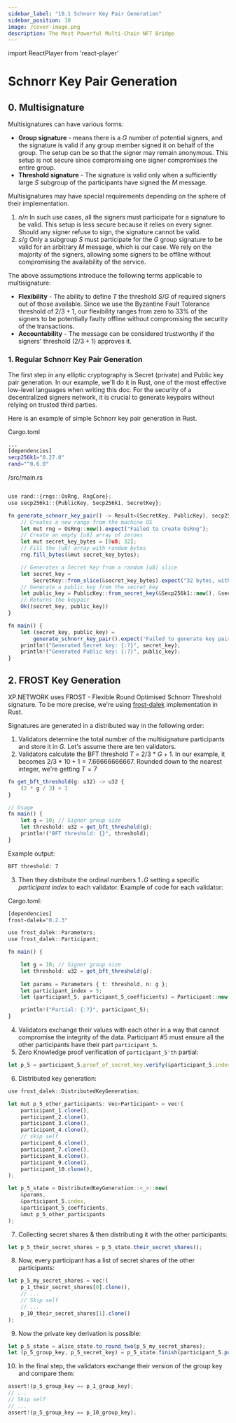 ```yaml
---
sidebar_label: "10.1 Schnorr Key Pair Generation"
sidebar_position: 10
image: /cover-image.png
description: The Most Powerful Multi-Chain NFT Bridge
---
```


import ReactPlayer from 'react-player'

# Schnorr Key Pair Generation

## 0. Multisignature

Multisignatures can have various forms:

- **Group signature** - means there is a $G$ number of potential signers, and the signature is valid if any group member signed it on behalf of the group. The setup can be so that the signer may remain anonymous. This setup is not secure since compromising one signer compromises the entire group.
- **Threshold signature** - The signature is valid only when a sufficiently large $S$ subgroup of the participants have signed the $M$ message.

Multisignatures may have special requirements depending on the sphere of their implementation. 
1. $n/n$ In such use cases, all the signers must participate for a signature to be valid. This setup is less secure because it relies on every signer. Should any signer refuse to sign, the signature cannot be valid.
2. $s/g$ Only a subgroup $S$ must participate for the $G$ group signature to be valid for an arbitrary $M$ message, which is our case. We rely on the majority of the signers, allowing some signers to be offline without compromising the availability of the service.

The above assumptions introduce the following terms applicable to multisignature:

- **Flexibility** - The ability to define $T$ the threshold $S/G$ of required signers out of those available. Since we use the Byzantine Fault Tolerance threshold of $2/3+1$, our flexibility ranges from zero to 33% of the signers to be potentially faulty offline without compromising the security of the transactions.
- **Accountability** - The message can be considered trustworthy if the signers' threshold ($2/3+1$) approves it.

### 1. Regular Schnorr Key Pair Generation

The first step in any elliptic cryptography is Secret (private) and Public key pair generation. In our example, we'll do it in Rust, one of the most effective low-level languages when writing this doc. For the security of a decentralized signers network, it is crucial to generate keypairs without relying on trusted third parties.

Here is an example of simple Schnorr key pair generation in Rust.

Cargo.toml
```bash
...
[dependencies]
secp256k1="0.27.0"
rand="^0.6.0"
```

/src/main.rs

```ts

use rand::{rngs::OsRng, RngCore};
use secp256k1::{PublicKey, Secp256k1, SecretKey};

fn generate_schnorr_key_pair() -> Result<(SecretKey, PublicKey), secp256k1::Error> {
    // Creates a new range from the machine OS
    let mut rng = OsRng::new().expect("Failed to create OsRng");
    // Create an empty [u8] array of zeroes
    let mut secret_key_bytes = [0u8; 32];
    // Fill the [u8] array with random bytes
    rng.fill_bytes(&mut secret_key_bytes);

    // Generates a Secret Key from a random [u8] slice
    let secret_key =
        SecretKey::from_slice(&secret_key_bytes).expect("32 bytes, within curve order");
    // Generate a public key from the secret key
    let public_key = PublicKey::from_secret_key(&Secp256k1::new(), &secret_key);
    // Returns the keypair
    Ok((secret_key, public_key))
}

fn main() {
    let (secret_key, public_key) =
        generate_schnorr_key_pair().expect("Failed to generate key pair");
    println!("Generated Secret key: {:?}", secret_key);
    println!("Generated Public key: {:?}", public_key);
}

```

## 2. FROST Key Generation

XP.NETWORK uses FROST - Flexible Round Optimised Schnorr Threshold signature. To be more precise, we're using [frost-dalek](https://github.com/XP-NETWORK/frost-dalek/blob/main/src/keygen.rs) implementation in Rust. 

Signatures are generated in a distributed way in the following order:

1. Validators determine the total number of the multisignature participants and store it in $G$. Let's assume there are ten validators.
2. Validators calculate the BFT threshold $T~=~2/3~*~G+1$. In our example, it becomes $2/3~*~10+1=7.66666666667$. Rounded down to the nearest integer, we're getting $T=7$
```ts
fn get_bft_threshold(g: u32) -> u32 {
    (2 * g / 3) + 1
}

// Usage
fn main() {
    let g = 10; // Signer group size
    let threshold: u32 = get_bft_threshold(g);
    println!("BFT threshold: {}", threshold);
}
```
Example output:
```bash
BFT threshold: 7
```
3. Then they distribute the ordinal numbers $1..G$ setting a specific $participant~index$ to each validator. Example of code for each validator:

Cargo.toml:
```bash
[dependencies]
frost-dalek="0.2.3"
```
```ts
use frost_dalek::Parameters;
use frost_dalek::Participant;

fn main() {

    let g = 10; // Signer group size
    let threshold: u32 = get_bft_threshold(g);
    
    let params = Parameters { t: threshold, n: g };
    let participant_index = 5;
    let (participant_5, participant_5_coefficients) = Participant::new(&params, participant_index);

    println!("Partial: {:?}", participant_5);
}
```
4. Validators exchange their values with each other in a way that cannot compromise the integrity of the data. Participant #5 must ensure all the other participants have their part `participant_5`.
5. Zero Knowledge proof verification of `participant_5'th` partial:
```ts
let p_5 = participant_5.proof_of_secret_key.verify(&participant_5.index, &participant_5.public_key().unwrap());
```
6. Distributed key generation:
```ts
use frost_dalek::DistributedKeyGeneration;

let mut p_5_other_participants: Vec<Participant> = vec!(
    participant_1.clone(),
    participant_2.clone(),
    participant_3.clone(),
    participant_4.clone(),
    // skip self
    participant_6.clone(),
    participant_7.clone(),
    participant_8.clone(),
    participant_9.clone(),
    participant_10.clone(),
);

let p_5_state = DistributedKeyGeneration::<_>::new(
    &params, 
    &participant_5.index, 
    &participant_5_coefficients,
    &mut p_5_other_participants
);
```
7. Collecting secret shares & then distributing it with the other participants:
```ts
let p_5_their_secret_shares = p_5_state.their_secret_shares();
```
8. Now, every participant has a list of secret shares of the other participants:
```ts
let p_5_my_secret_shares = vec!(
    p_1_their_secret_shares[0].clone(),
    // ...
    // Skip self
    // ...
    p_10_their_secret_shares[1].clone()
);
```
9. Now the private key derivation is possible:
```ts
let p_5_state = alice_state.to_round_two(p_5_my_secret_shares);
let (p_5_group_key, p_5_secret_key) = p_5_state.finish(participant_5.public_key().unwrap())?;
```
10. In the final step, the validators exchange their version of the group key and compare them:
```ts
assert!(p_5_group_key == p_1_group_key);
// ...
// Skip self
// ...
assert!(p_5_group_key == p_10_group_key);
```
<!-- Next: -->
<!-- https://docs.rs/frost-dalek/latest/frost_dalek/#precomputation-and-partial-signatures -->